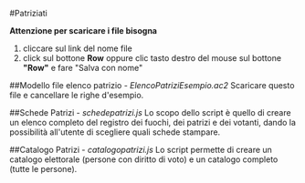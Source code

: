 #Patriziati

**Attenzione per scaricare i file bisogna**

1. cliccare sul link del nome file
2. click sul bottone **Row** oppure clic tasto destro del mouse sul bottone **"Row"** e fare "Salva con nome" 

##Modello file elenco patrizio - *ElencoPatriziEsempio.ac2*
Scaricare questo file e cancellare le righe d'esempio.

##Schede Patrizi - *schedepatrizi.js*
Lo scopo dello script è quello di creare un elenco completo del registro dei fuochi, dei patrizi e dei votanti, dando la possibilità all'utente di scegliere quali schede stampare.

##Catalogo Patrizi - *catalogopatrizi.js*
Lo script permette di creare un catalogo elettorale (persone con diritto di voto) e un catalogo completo (tutte le persone).
